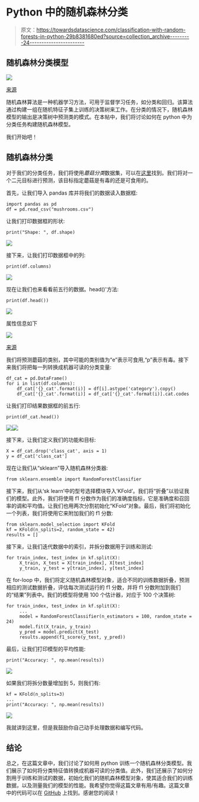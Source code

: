 # Python 中的随机森林分类

> 原文：<https://towardsdatascience.com/classification-with-random-forests-in-python-29b8381680ed?source=collection_archive---------24----------------------->

## 随机森林分类模型

![](img/078dc1f56fdb0785b03f6cfad7c91936.png)

[来源](https://www.pexels.com/photo/nature-forest-trees-fog-4827/)

随机森林算法是一种机器学习方法，可用于监督学习任务，如分类和回归。该算法通过构建一组在随机特征子集上训练的决策树来工作。在分类的情况下，随机森林模型的输出是决策树中预测类的模式。在本帖中，我们将讨论如何在 python 中为分类任务构建随机森林模型。

我们开始吧！

## 随机森林分类

对于我们的分类任务，我们将使用*蘑菇分类*数据集，可以在[这里](https://www.kaggle.com/uciml/mushroom-classification)找到。我们将对一个二元目标进行预测，该目标指定蘑菇是有毒的还是可食用的。

首先，让我们导入 pandas 库并将我们的数据读入数据框:

```
import pandas as pd 
df = pd.read_csv("mushrooms.csv")
```

让我们打印数据框的形状:

```
print("Shape: ", df.shape)
```

![](img/c8ce286f609b933d353480b0bfc328e7.png)

接下来，让我们打印数据框中的列:

```
print(df.columns)
```

![](img/509f720cd3a28c4ee4bc0ae2ea04859a.png)

现在让我们也来看看前五行的数据。head()'方法:

```
print(df.head())
```

![](img/0b2d02230c3a378a2a2086eb3082cf54.png)

属性信息如下

![](img/9b2d7bbd04621fa422134810ffd27e93.png)

[来源](https://www.kaggle.com/uciml/mushroom-classification)

我们将预测蘑菇的类别，其中可能的类别值为“e”表示可食用,“p”表示有毒。接下来我们将把每一列转换成机器可读的分类变量:

```
df_cat = pd.DataFrame()
for i in list(df.columns):
    df_cat['{}_cat'.format(i)] = df[i].astype('category').copy()
    df_cat['{}_cat'.format(i)] = df_cat['{}_cat'.format(i)].cat.codes
```

让我们打印结果数据框的前五行:

```
print(df_cat.head())
```

![](img/d008e061054412bbbabbe6812ecdcf7f.png)![](img/e76d1d3de493636684280f854b3d5fa3.png)

接下来，让我们定义我们的功能和目标:

```
X = df_cat.drop('class_cat', axis = 1)
y = df_cat['class_cat']
```

现在让我们从“sklearn”导入随机森林分类器:

```
from sklearn.ensemble import RandomForestClassifier
```

接下来，我们从‘sk learn’中的型号选择模块导入‘KFold’。我们将“折叠”以验证我们的模型。此外，我们将使用 f1 分数作为我们的准确度指标，它是准确度和召回率的调和平均值。让我们也用两次分割初始化“KFold”对象。最后，我们将初始化一个列表，我们将使用它来附加我们的 f1 分数:

```
from sklearn.model_selection import KFold
kf = KFold(n_splits=2, random_state = 42)
results = []
```

接下来，让我们迭代数据中的索引，并拆分数据用于训练和测试:

```
for train_index, test_index in kf.split(X):
     X_train, X_test = X[train_index], X[test_index]
     y_train, y_test = y[train_index], y[test_index]
```

在 for-loop 中，我们将定义随机森林模型对象，适合不同的训练数据折叠，预测相应的测试数据折叠，评估每次测试运行的 f1 分数，并将 f1 分数附加到我们的“结果”列表中。我们的模型将使用 100 个估计器，对应于 100 个决策树:

```
for train_index, test_index in kf.split(X):
     ...
     model = RandomForestClassifier(n_estimators = 100, random_state = 24)
     model.fit(X_train, y_train)
     y_pred = model.predict(X_test)
     results.append(f1_score(y_test, y_pred))
```

最后，让我们打印模型的平均性能:

```
print("Accuracy: ", np.mean(results))
```

![](img/0f1f4352263d3bcaec2389e1fc60d93e.png)

如果我们将拆分数量增加到 5，则我们有:

```
kf = KFold(n_splits=3)
...
print("Accuracy: ", np.mean(results))
```

![](img/3356fe7866f2bd1f4fdb49360378407b.png)

我就讲到这里，但是我鼓励你自己动手处理数据和编写代码。

## 结论

总之，在这篇文章中，我们讨论了如何用 python 训练一个随机森林分类模型。我们展示了如何将分类特征值转换成机器可读的分类值。此外，我们还展示了如何分割用于训练和测试的数据，初始化我们的随机森林模型对象，使其适合我们的训练数据，以及测量我们的模型的性能。我希望你觉得这篇文章有用/有趣。这篇文章中的代码可以在 [GitHub](https://github.com/spierre91/medium_code/blob/master/machine_learning/rf_classification.py) 上找到。感谢您的阅读！